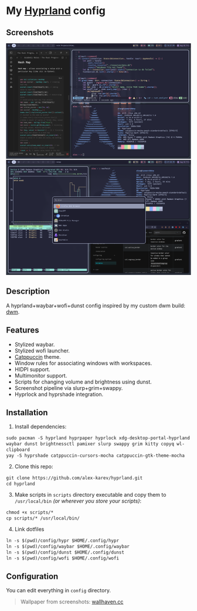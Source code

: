 # My [Hyprland](https://hyprland.org/) config

## Screenshots

<img src="https://github.com/alex-karev/hyprland/raw/main/screenshots/screenshot1.png">

<img src="https://github.com/alex-karev/hyprland/raw/main/screenshots/screenshot2.png">

## Description

A hyprland+waybar+wofi+dunst config inspired by my custom dwm build: [dwm](https://github.com/alex-karev/dwm).

## Features
* Stylized waybar.
* Stylized wofi launcher.
* [Catppuccin](https://github.com/catppuccin/catppuccin) theme.
* Window rules for associating windows with workspaces.
* HIDPI support.
* Multimonitor support.
* Scripts for changing volume and brightness using dunst.
* Screenshot pipeline via slurp+grim+swappy.
* Hyprlock and hyprshade integration.

## Installation
1. Install dependencies:

```
sudo pacman -S hyprland hyprpaper hyprlock xdg-desktop-portal-hyprland waybar dunst brightnessctl pamixer slurp swappy grim kitty copyq wl-clipboard
yay -S hyprshade catppuccin-cursors-mocha catppuccin-gtk-theme-mocha
```

2. Clone this repo:

```
git clone https://github.com/alex-karev/hyprland.git
cd hyprland
```

3. Make scripts in ```scripts``` directory executable and copy them to ```/usr/local/bin``` *(or wherever you store your scripts)*:

```
chmod +x scripts/*
cp scripts/* /usr/local/bin/
```

4. Link dotfiles
```
ln -s $(pwd)/config/hypr $HOME/.config/hypr
ln -s $(pwd)/config/waybar $HOME/.config/waybar
ln -s $(pwd)/config/dunst $HOME/.config/dunst
ln -s $(pwd)/config/wofi $HOME/.config/wofi
```

## Configuration

You can edit everything in `config` directory.

> Wallpaper from screenshots: [wallhaven.cc](https://wallhaven.cc/w/p9zjrj)
